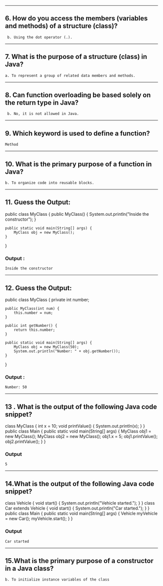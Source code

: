
____
## 6. How do you access the members (variables and methods) of a structure (class)?

``` b. Using the dot operator (.).```
____
## 7. What is the purpose of a structure (class) in Java?
``` a. To represent a group of related data members and methods. ```
____
## 8. Can function overloading be based solely on the return type in Java?
``` b. No, it is not allowed in Java.```
____
## 9. Which keyword is used to define a function?
```Method```
____
## 10. What is the primary purpose of a function in Java?
```b. To organize code into reusable blocks.```
____
## 11. Guess the Output:
public class MyClass {
    public MyClass() {
        System.out.println("Inside the constructor");
    }

    public static void main(String[] args) {
        MyClass obj = new MyClass();
    }
}
### Output :
```Inside the constructor```
____
## 12. Guess the Output:
public class MyClass {
    private int number;

    public MyClass(int num) {
        this.number = num;
    }

    public int getNumber() {
        return this.number;
    }

    public static void main(String[] args) {
        MyClass obj = new MyClass(50);
        System.out.println("Number: " + obj.getNumber());
    }
}

### Output :
```Number: 50```
____
## 13 . What is the output of the following Java code snippet?
class MyClass {
    int x = 10;
    void printValue() {
        System.out.println(x);
    }
}
public class Main {
    public static void main(String[] args) {
        MyClass obj1 = new MyClass();
        MyClass obj2 = new MyClass();
        obj1.x = 5;
        obj1.printValue();
        obj2.printValue();
    }
}
### Output
```5```
____
## 14.What is the output of the following Java code snippet?
class Vehicle {
    void start() {
        System.out.println("Vehicle started.");
    }
}
class Car extends Vehicle {
    void start() {
        System.out.println("Car started.");
    }
}
public class Main {
    public static void main(String[] args) {
        Vehicle myVehicle = new Car();
        myVehicle.start();
    }
}
### Output
```Car started```
____
## 15.What is the primary purpose of a constructor in a Java class?
```b. To initialize instance variables of the class```




